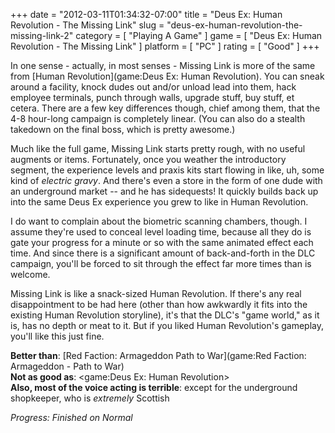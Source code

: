 +++
date = "2012-03-11T01:34:32-07:00"
title = "Deus Ex: Human Revolution - The Missing Link"
slug = "deus-ex-human-revolution-the-missing-link-2"
category = [ "Playing A Game" ]
game = [ "Deus Ex: Human Revolution - The Missing Link" ]
platform = [ "PC" ]
rating = [ "Good" ]
+++

In one sense - actually, in most senses - Missing Link is more of the same from [Human Revolution](game:Deus Ex: Human Revolution).  You can sneak around a facility, knock dudes out and/or unload lead into them, hack employee terminals, punch through walls, upgrade stuff, buy stuff, et cetera.  There are a few key differences though, chief among them, that the 4-8 hour-long campaign is completely linear.  (You can also do a stealth takedown on the final boss, which is pretty awesome.)

Much like the full game, Missing Link starts pretty rough, with no useful augments or items.  Fortunately, once you weather the introductory segment, the experience levels and praxis kits start flowing in like, uh, some kind of <i>electric gravy</i>.  And there's even a store in the form of one dude with an underground market -- and he has sidequests!  It quickly builds back up into the same Deus Ex experience you grew to like in Human Revolution.

I do want to complain about the biometric scanning chambers, though.  I assume they're used to conceal level loading time, because all they do is gate your progress for a minute or so with the same animated effect each time.  And since there is a significant amount of back-and-forth in the DLC campaign, you'll be forced to sit through the effect far more times than is welcome.

Missing Link is like a snack-sized Human Revolution.  If there's any real disappointment to be had here (other than how awkwardly it fits into the existing Human Revolution storyline), it's that the DLC's "game world," as it is, has no depth or meat to it.  But if you liked Human Revolution's gameplay, you'll like this just fine.

<b>Better than</b>: [Red Faction: Armageddon Path to War](game:Red Faction: Armageddon - Path to War)  
<b>Not as good as</b>: <game:Deus Ex: Human Revolution>  
<b>Also, most of the voice acting is terrible</b>: except for the underground shopkeeper, who is <i>extremely</i> Scottish

<i>Progress: Finished on Normal</i>